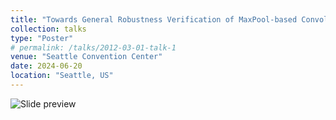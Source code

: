 ```yaml
---
title: "Towards General Robustness Verification of MaxPool-based Convolutional Neural Networks via Tightening Linear Approximation"
collection: talks
type: "Poster"
# permalink: /talks/2012-03-01-talk-1
venue: "Seattle Convention Center"
date: 2024-06-20
location: "Seattle, US"
---
```



![Slide preview](../images/cvpr24-1.jpg)